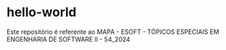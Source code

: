 # hello-world
Este repositório é referente ao MAPA - ESOFT - TÓPICOS ESPECIAIS EM ENGENHARIA DE SOFTWARE II - 54_2024
